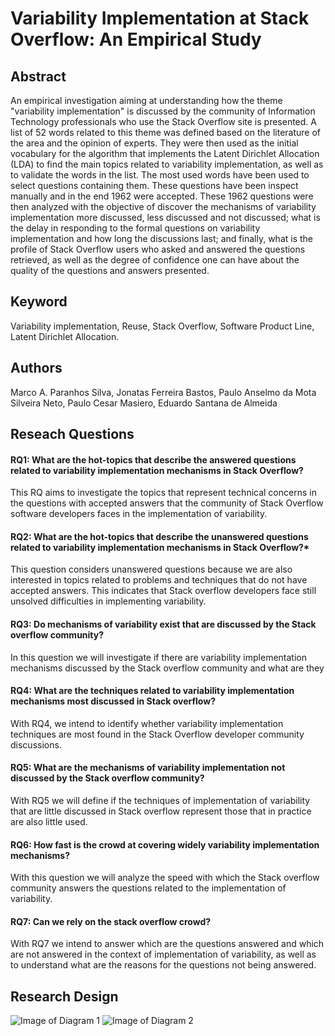 # Variability Implementation at Stack Overflow: An Empirical Study

## Abstract

An empirical investigation aiming at understanding how the theme "variability implementation" is discussed by the community of Information Technology professionals who use the Stack Overflow site is presented. A list of 52 words related to this theme was defined based on the literature of the area and the opinion of experts. They were then used as the initial vocabulary for the algorithm that implements the Latent Dirichlet Allocation (LDA) to find the main topics related to variability implementation, as well as to validate the words in the list.   The most used words have been used to select questions containing them. These questions have been inspect manually and in the end 1962 were accepted. These 1962 questions were then analyzed with the objective of discover the mechanisms of variability implementation more discussed, less discussed and not discussed; what is the delay in responding to the formal questions on variability implementation and how long the discussions last; and finally, what is the profile of Stack Overflow users who asked and answered the questions retrieved, as well as the degree of confidence one can have about the quality of the questions and answers presented. 

## Keyword
Variability implementation, Reuse, Stack Overflow, Software Product Line, Latent Dirichlet Allocation.


## Authors
Marco A. Paranhos Silva, Jonatas Ferreira Bastos, Paulo Anselmo da Mota Silveira Neto, Paulo Cesar Masiero, Eduardo Santana de Almeida

## Reseach Questions

#### RQ1: What are the hot-topics that describe the answered questions related to variability implementation mechanisms in Stack Overflow?

This RQ aims to investigate the topics that represent technical concerns in the questions with accepted answers that the community of Stack Overflow software developers faces in the implementation of variability.

#### RQ2: What are the hot-topics that describe the unanswered questions related to variability implementation mechanisms in Stack Overflow?*

This question considers unanswered questions because we are also interested in topics related to problems and techniques that do not have accepted answers. This indicates that Stack overflow developers face still unsolved difficulties in implementing variability.

#### RQ3: Do mechanisms of variability exist that are  discussed by the Stack overflow community?

In this question we will investigate if there are variability implementation mechanisms discussed by the Stack overflow community and what are they

#### RQ4: What are the techniques related to variability implementation mechanisms most discussed in Stack overflow?

With RQ4, we intend to identify whether variability implementation techniques are most found in the Stack Overflow developer community discussions.

#### RQ5: What are the mechanisms of variability implementation not discussed by the Stack overflow community?

With RQ5 we will define if the techniques of implementation of variability that are little discussed in Stack overflow represent those that in practice are also little used.

#### RQ6: How fast is the crowd at covering widely variability implementation mechanisms?

With this question we will analyze the speed with which the Stack overflow community answers the questions related to the implementation of variability.

#### RQ7: Can we rely on the stack overflow crowd?

With RQ7 we intend to answer which are the questions answered and which are not answered in the context of implementation of variability, as well as to understand what are the reasons for the questions not being answered.


## Research Design
![Image of Diagram 1](https://github.com/omegaretro/StOv/blob/master/Diagrama1.png)
![Image of Diagram 2](https://github.com/omegaretro/StOv/blob/2c5544334fc65eb0fa2fbd74b182c0f88e460820/Diagrama1.png)

